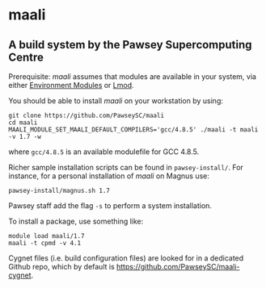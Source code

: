 # maali
## A build system by the Pawsey Supercomputing Centre

Prerequisite: *maali* assumes that modules are available in your system, via either 
[Environment Modules](https://modules.readthedocs.io/en/latest/) 
or [Lmod](https://lmod.readthedocs.io/en/latest/).

You should be able to install *maali* on your workstation by using:
```
git clone https://github.com/PawseySC/maali
cd maali
MAALI_MODULE_SET_MAALI_DEFAULT_COMPILERS='gcc/4.8.5' ./maali -t maali -v 1.7 -w
```
where `gcc/4.8.5` is an available modulefile for GCC 4.8.5.


Richer sample installation scripts can be found in `pawsey-install/`.
For instance, for a personal installation of *maali* on Magnus use:
```
pawsey-install/magnus.sh 1.7
```
Pawsey staff add the flag `-s` to perform a system installation.


To install a package, use something like:
```
module load maali/1.7
maali -t cpmd -v 4.1
```

Cygnet files (i.e. build configuration files) are looked for in a dedicated Github repo, 
which by default is https://github.com/PawseySC/maali-cygnet.
